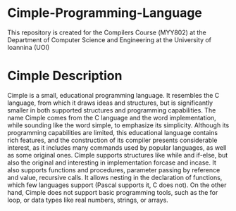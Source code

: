 # Cimple-Programming-Language
This repository is created for the Compilers Course (ΜΥΥ802) at the Department of Computer Science and Engineering at the University of Ioannina (UOI)

# Cimple Description
  Cimple is a small, educational programming language. It resembles the C language, from which it draws ideas and structures, but is significantly smaller in both supported structures and programming capabilities. 
  The name Cimple comes from the C language and the word implementation, while sounding like the word simple, to emphasize its simplicity. 
  Although its programming capabilities are limited, this educational language contains rich features, and the construction of its compiler presents considerable interest, as it includes many commands used by popular languages, as well as some original ones. Cimple supports structures like while and if-else, but also the original and interesting in implementation forcase and incase. It also supports functions and procedures, parameter passing by reference and value, recursive calls. It allows nesting in the declaration of functions, which few languages support (Pascal supports it, C does not). 
    On the other hand, Cimple does not support basic programming tools, such as the for loop, or data types like real numbers, strings, or arrays.







